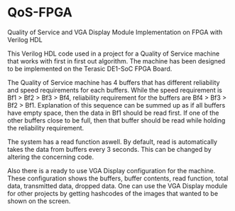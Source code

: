 # QoS-FPGA
Quality of Service and VGA Display Module Implementation on FPGA with Verilog HDL

This Verilog HDL code used in a project for a Quality of Service machine that works with first in first out algorithm. The machine has been designed to be implemented on the Terasic DE1-SoC FPGA Board.

The Quality of Service machine has 4 buffers that has different reliability and speed requirements for each buffers. While the speed requirement is Bf1 > Bf2 > Bf3 > Bf4, reliability requirement for the buffers are Bf4 > Bf3 > Bf2 > Bf1. Explanation of this sequence can be summed up as if all buffers have empty space, then the data in Bf1 should be read first. If one of the other buffers close to be full, then that buffer should be read while holding the reliability requirement.

The system has a read function aswell. By default, read is automatically takes the data from buffers every 3 seconds. This can be changed by altering the concerning code.

Also there is a ready to use VGA Display configuration for the machine. These configuration shows the buffers, buffer contents, read function, total data, transmitted data, dropped data. One can use the VGA Display module for other projects by getting hashcodes of the images that wanted to be shown on the screen.

